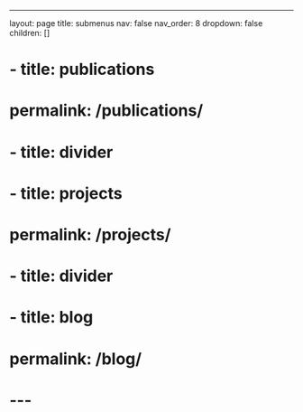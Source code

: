 ---
layout: page
title: submenus
nav: false
nav_order: 8
dropdown: false
children: []   
#   - title: publications
#     permalink: /publications/
#   - title: divider
#   - title: projects
#     permalink: /projects/
#   - title: divider
#   - title: blog
#     permalink: /blog/
# ---
